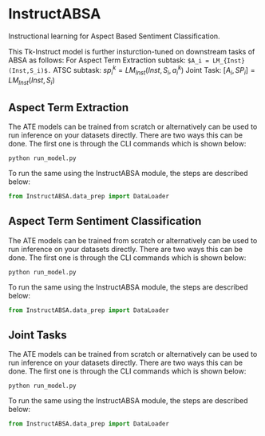 # InstructABSA
Instructional learning for Aspect Based Sentiment Classification.

This Tk-Instruct model is further insturction-tuned on downstream tasks of ABSA as follows:
For Aspect Term Extraction subtask: 
`$A_i = LM_{Inst}(Inst,S_i)$.`
ATSC subtask: $sp_i^k = LM_{Inst}(Inst,S_i, a_i^k)$
Joint Task: $[A_i, SP_i] = LM_{Inst}(Inst,S_i)$


## Aspect Term Extraction

The ATE models can be trained from scratch or alternatively can be used to run inference on your datasets directly. There are two ways this can be done. The first one is through the CLI commands which is shown below:

```shell
python run_model.py
```

To run the same using the InstructABSA module, the steps are described below:
```python
from InstructABSA.data_prep import DataLoader
```

## Aspect Term Sentiment Classification

The ATE models can be trained from scratch or alternatively can be used to run inference on your datasets directly. There are two ways this can be done. The first one is through the CLI commands which is shown below:

```shell
python run_model.py
```

To run the same using the InstructABSA module, the steps are described below:
```python
from InstructABSA.data_prep import DataLoader
```

## Joint Tasks

The ATE models can be trained from scratch or alternatively can be used to run inference on your datasets directly. There are two ways this can be done. The first one is through the CLI commands which is shown below:

```shell
python run_model.py
```

To run the same using the InstructABSA module, the steps are described below:
```python
from InstructABSA.data_prep import DataLoader
```

